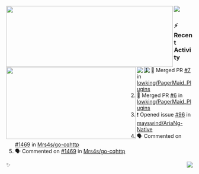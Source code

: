 <p>
  <p>
  <img align="left" width="450" height="165" src="https://github-readme-stats.vercel.app/api?username=lowking&bg_color=0D1116&theme=synthwave&show_icons=true&hide_border=true&line_height=20&title_color=4E7C65&icon_color=555&show_owner=true&text_color=777&count_private=true"/>
  </p>
  <p>
  <img align="left" width="350" height="195" src="https://github-readme-stats.vercel.app/api/top-langs/?layout=compact&username=lowking&bg_color=0D1116&theme=synthwave&show_icons=true&hide_border=true&line_height=20&title_color=4E7C65&icon_color=555&show_owner=true&text_color=777&hide&langs_count=4"/>
  </p>
  <p>
    <a align="left" href="https://t.me/Violettoy_bot"><img src="https://img.shields.io/badge/Telegram-%2352A4DB.svg?&style=social&logo=telegram&logoColor=white" /></a>&nbsp;&nbsp;
    <img align="left" src="https://github.com/lowking/lowking/workflows/Waka%20Readme/badge.svg" />&nbsp;&nbsp;
    <img align="left" src="https://github.com/lowking/lowking/workflows/Activity%20Readme/badge.svg" />
  </p>
</p>

### :zap: Recent Activity

<!--START_SECTION:activity-->
1. 🎉 Merged PR [#7](https://github.com/lowking/PagerMaid_Plugins/pull/7) in [lowking/PagerMaid_Plugins](https://github.com/lowking/PagerMaid_Plugins)
2. 🎉 Merged PR [#6](https://github.com/lowking/PagerMaid_Plugins/pull/6) in [lowking/PagerMaid_Plugins](https://github.com/lowking/PagerMaid_Plugins)
3. ❗️ Opened issue [#96](https://github.com/mayswind/AriaNg-Native/issues/96) in [mayswind/AriaNg-Native](https://github.com/mayswind/AriaNg-Native)
4. 🗣 Commented on [#1469](https://github.com/Mrs4s/go-cqhttp/issues/1469) in [Mrs4s/go-cqhttp](https://github.com/Mrs4s/go-cqhttp)
5. 🗣 Commented on [#1469](https://github.com/Mrs4s/go-cqhttp/issues/1469) in [Mrs4s/go-cqhttp](https://github.com/Mrs4s/go-cqhttp)
<!--END_SECTION:activity-->

✨<img align="right" src="http://profile-counter.glitch.me/lowking/count.svg"/>
